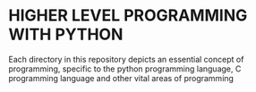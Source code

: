 # HIGHER LEVEL PROGRAMMING WITH PYTHON
Each directory in this repository depicts an essential concept of programming, specific to the python programming language, C programming language and other vital areas of programming
